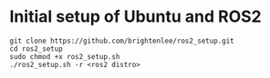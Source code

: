 # Initial setup of Ubuntu and ROS2

```
git clone https://github.com/brightenlee/ros2_setup.git
cd ros2_setup
sudo chmod +x ros2_setup.sh
./ros2_setup.sh -r <ros2 distro>
```
